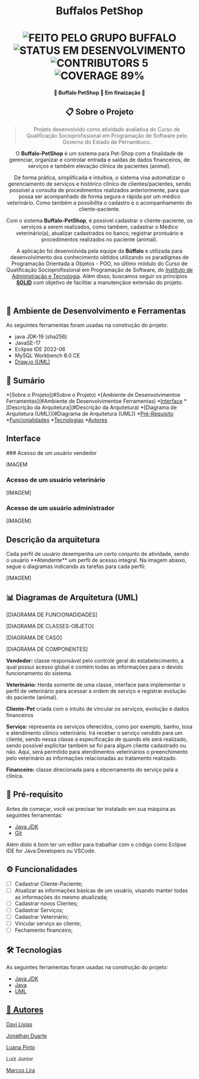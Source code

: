 <h1 align="center">Buffalos PetShop</h1>

  <h1 align="center">
  	<img alt="FEITO PELO GRUPO BUFFALO" src="https://img.shields.io/static/v1?label=FEITO&message=PELO GRUPO BUFFALO&color=brightgreen">
	<img alt="STATUS EM DESENVOLVIMENTO" src="https://img.shields.io/static/v1?label=STATUS&message=EM DESENVOLVIMENTO&color=brightgreen">
	<img alt="CONTRIBUTORS 5" src="https://img.shields.io/static/v1?label=CONTRIBUTORS&message=5&color=blue">
        <img alt="COVERAGE 89%" src="https://img.shields.io/static/v1?label=COVERAGE&message=89%&color=blueviolet">
 	</h1>

 <h4 align="center"> 🚧 Buffalo PetShop 🚀 Em finaização 🚧</h4>
 
 <header>   
 <h2>📋 Sobre o Projeto</h2>
 
 >Projeto desenvolvido como atividade avaliativa do Curso de Qualificação Socioprofissional em Programação de Software pelo Governo do Estado de Pernambuco.

O **Buffalo-PetShop** é um sistema para Pet-Shop com a finalidade de gerenciar, organizar e controlar entrada e saídas de dados financeiros, de serviços e também elevação clínica de pacientes (animal).

De forma prática, simplificada e intuitiva, o sistema visa automatizar o gerenciamento de serviços e histórico clínico de clientes/pacientes, sendo possível a consulta de procedimentos realizados anteriormente, para que possa ser acompanhado de forma segura e rápida por um médico veterinário. Como também a possibilita o cadastro e o acompanhamento do cliente-paciente.

Com o sistema **Buffalo-PetShop**, é possivel cadastrar o cliente-paciente, os serviços a serem realizados, como também, cadastrar o Médico veterinário(a), atualizar cadastrados no banco, registrar prontuário e procedimentos realizados no paciente (animal).

A aplicação foi desenvolvida pela equipe da **Búffalo** e utilizada para desenvolvimento dos conhecimento obtidos utilizando os paradigmas de Programação Orientada a Objetos - POO, no último módulo do Curso de Qualificação Socioprofissional em Programação de Software, do [Instituto de Administração e Tecnologia](https://admtec.org.br/). Além disso, buscamos seguir os princípios [**SOLID**](https://blog.betrybe.com/linguagem-de-programacao/solid-cinco-principios-poo/) com objetivo de facilitar a manutençãoe extensão do projeto.
</header>

<h2>🔄 Ambiente de Desenvolvimento e Ferramentas</h2>

As seguintes ferramentas foram usadas na construção do projeto:
- java JDK-19 (sha256)
- JavaSE-17
- Eclipse IDE 2022-06
- MySQL Workbench 8.0 CE
- [Draw.io (UML)](https://www.diagrams.net/blog/move-diagrams-net)

<h2>📝 Sumário</h2>

<!--ts-->
   *[Sobre o Projeto](#Sobre o Projeto)
   *[Ambiente de Desenvolvimentoe Ferramentas](#Ambiente de Desenvolvimentoe Ferramentas)
   *[Interface](#Interface)
   *[Descrição da Arquitetura](#Descrição da Arquitetura)
   *[Diagrama de Arquitetura (UML)](#Diagrama de Arquitetura (UML))
   *[Pré-Requisito](#Pré-Requisito)
   *[Funcionalidades](#Funcionalidades)
   *[Tecnologias](#Tecnologias)
   *[Autores](#Autores)
   
<h2>Interface</h2>
### Acesso de um usuário vendedor

IMAGEM

### Acesso de um usuário veterinário

[IMAGEM]

### Acesso de um usuário administrador

[IMAGEM]

<h2>Descrição da arquitetura</h2>
Cada perfil de usuário desempenha um certo conjunto de atividade, sendo o usuário **Atendente** um perfil de acesso integral. Na imagem abaixo, segue o diagramas indicando as tarefas para cada perfil:

[IMAGEM]

<h2>📊 Diagramas de Arquitetura (UML)</h2>

[DIAGRAMA DE FUNCIONADIDADES]

[DIAGRAMA DE CLASSES-OBJETO]

[DIAGRAMA DE CASO]

[DIAGRAMA DE COMPONENTES]



**Vendedor:** classe responsável pelo controle geral do estabelecimento, a qual possui acesso global e contém todas as informações para o devido funcionamento do sistema.

**Veterinário:** Herda somente de uma classe, interface para implementar o perfil de veterinário para acessar a ordem de serviço e registrar evolução do paciente (animal).

**Cliente-Pet** criada com o intuito de vincular os serviços, evolução e dados financeiros

**Serviço:** representa os serviços oferecidos, como por exemplo, banho, tosa e atendimento clínico veterinário. Irá receber o serviço vendido para um cliente, sendo nessa classe a especificação de quando ele será realizado, sendo possível explicitar também se foi para algum cliente cadastrado ou não. Aqui, será permitido para atendimentos veterinários o preenchimento pelo veterinário as informações relacionadas ao tratamento realizado.

**Financeiro:** classe direcionada para a ebcerramento do serviço pela a clínica.


<h2>📝 Pré-requisito</h2>

Antes de começar, você vai precisar ter instalado em sua máquina as seguintes ferramentas: 
<ul>
	<li><a href="https://www.oracle.com/java/technologies/downloads/">Java JDK</a></li>
	<li><a href="https://git-scm.com/">Git</li>
</ul>
<a>Além disto é bom ter um editor para trabalhar com o código como Eclipse IDE for Java Developers ou VSCode.</a>

<h2>⚙ Funcionalidades</h2>

- [ ] Cadastrar Cliente-Paciente;
- [ ] Atualizar as informações básicas de um usuário, visando manter todas as informações do mesmo atualizada;
- [ ] Cadastrar novos Clientes;
- [ ] Cadastrar Serviços;
- [ ] Cadastrar Veterinário;
- [ ] Víncular serviço ao cliente;
- [ ] Fechamento financeiro;

<h2>🛠 Tecnologias</h2>

As seguintes ferramentas foram usadas na construção do projeto:
<ul>
	<li><a href="https://www.oracle.com/java/technologies/downloads/">Java JDK</a></li>
	<li><a href="https://www.java.com/pt-BR/">Java</li>
	<li>UML</li>
</ul>

<h2>👥 Autores</h2>
	
<a href="https://www.linkedin.com/in/davi-lisias-aa72b4141/">Davi Lisias</a>	

<a href="https://www.linkedin.com/in/jonathan-duarte-62331582/">Jonathan Duarte</a>	

<a href="https://www.linkedin.com/in/luanactpinto/">Luana Pinto</a>

Luiz Junior

<a href="https://www.linkedin.com/in/marcoslira91/">Marcos Lira</a>
